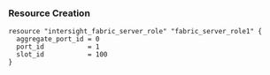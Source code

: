 ### Resource Creation

```hcl
resource "intersight_fabric_server_role" "fabric_server_role1" {
  aggregate_port_id = 0
  port_id           = 1
  slot_id           = 100
}
```